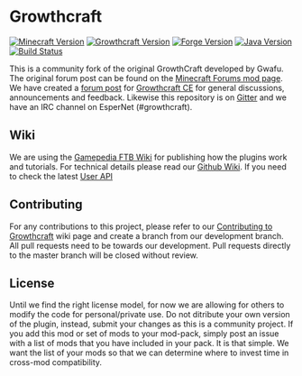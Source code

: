 Growthcraft 
===========

[![Minecraft Version](http://img.shields.io/minecraft/1.7.10.png?color=green)](https://minecraft.net/)
[![Growthcraft Version](http://img.shields.io/growthcraft/2.6.3.png?color=green)](https://github.com/GrowthcraftCE/Growthcraft-1.7)
[![Forge Version](http://img.shields.io/forge/10.13.4.1566.png?color=green)](http://files.minecraftforge.net/)
[![Java Version](http://img.shields.io/java/7.png?color=green)](https://www.java.com/en/)
[![Build Status](https://travis-ci.org/GrowthcraftCE/Growthcraft-1.7.svg?branch=master)](https://travis-ci.org/GrowthcraftCE/Growthcraft-1.7) 

This is a community fork of the original GrowthCraft developed by Gwafu. 
The original forum post can be found on the [Minecraft Forums mod page](http://www.minecraftforum.net/forums/mapping-and-modding/minecraft-mods/1286298-growthcraft-jul-15-2014-proper-1-7-10-release). We have created a [forum post](http://www.minecraftforum.net/forums/mapping-and-modding/minecraft-mods/wip-mods/2505072-growthcraft-community-edition-proper-1-7-10) for [Growthcraft CE](http://www.minecraftforum.net/forums/mapping-and-modding/minecraft-mods/wip-mods/2505072-growthcraft-community-edition-proper-1-7-10) for general discussions, announcements and feedback. Likewise this repository is on [Gitter](https://gitter.im/alatyami/Growthcraft-1.7) and we have an IRC channel on EsperNet (#growthcraft).

## Wiki

We are using the [Gamepedia FTB Wiki](http://ftb.gamepedia.com/GrowthCraft) for publishing how the plugins work and tutorials. 
For technical details please read our [Github Wiki](https://github.com/GrowthcraftCE/Growthcraft-1.7/wiki).
If you need to check the latest [User API](https://github.com/GrowthcraftCE/Growthcraft-1.7/wiki/User-API-(2.5.x))

## Contributing 

For any contributions to this project, please refer to our [Contributing to Growthcraft](https://github.com/GrowthcraftCE/Growthcraft-1.7/wiki/Contributing-to-Growthcraft) wiki page and create a branch from our development branch. All pull requests need to be towards our development. Pull requests directly to the master branch will be closed without review.

## License

Until we find the right license model, for now we are allowing for others to modify the code for personal/private use. Do not ditribute your own version of the plugin, instead, submit your changes as this is a community project. If you add this mod or set of mods to your mod-pack, simply post an issue with a list of mods that you have included in your pack. It is that simple. We want the list of your mods so that we can determine where to invest time in cross-mod compatibility.

